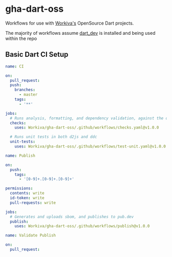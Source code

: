 # gha-dart-oss

Workflows for use with [Workiva's](https://github.com/Workiva) OpenSource Dart projects.

The majority of workflows assume [dart_dev](https://github.com/Workiva/dart_dev) is installed and being used within the repo


## Basic Dart CI Setup
```yaml
name: CI

on:
  pull_request:
  push:
    branches:
      - master
    tags:
      - '**'

jobs:
  # Runs analysis, formatting, and dependency validation, against the dart source
  checks:
    uses: Workiva/gha-dart-oss/.github/workflows/checks.yaml@v1.0.0

  # Runs unit tests in both d2js and ddc
  unit-tests:
    uses: Workiva/gha-dart-oss/.github/workflows/test-unit.yaml@v1.0.0
```

```yaml
name: Publish

on:
  push:
    tags:
      - '[0-9]+.[0-9]+.[0-9]+'

permissions:
  contents: write
  id-token: write
  pull-requests: write

jobs:
  # Generates and uploads sbom, and publishes to pub.dev
  publish:
    uses: Workiva/gha-dart-oss/.github/workflows/publish@v1.0.0
```

```yaml
name: Validate Publish

on:
  pull_request:

```